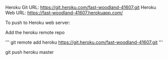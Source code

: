 Heroku Git URL: https://git.heroku.com/fast-woodland-41607.git
Heroku Web URL: https://fast-woodland-41607.herokuapp.com/

To push to Heroku web server:

Add the heroku remote repo

'''
git remote add heroku https://git.heroku.com/fast-woodland-41607.git
'''

git push heroku master
